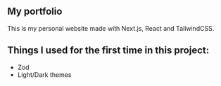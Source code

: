## My portfolio

This is my personal website made with Next.js, React and TailwindCSS.


## Things I used for the first time in this project:

- Zod
- Light/Dark themes
